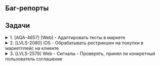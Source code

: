 ## Баг-репорты









## Задачи
<details>
<summary>1. [AQA-4657] [Web] - Адаптировать тесты в маркете</summary>
<br>
~~~
</details>

<details>
<summary>2. [LVLS-2080] iOS - Обрабатывать рестрикшен на покупки в маркетплейс на клиенте</summary>
<br>
~~~
</details>

<details>
<summary>3. [LVLS-2579] Web - Сигналы - Проверять, принял ли конкретный пользователь соглашение </summary>
<br>
~~~
</details>
